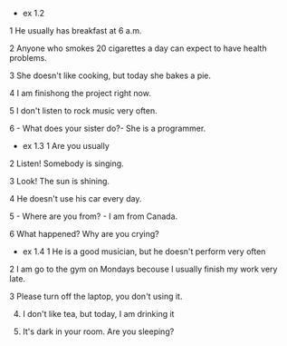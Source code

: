 * ex 1.2

1 He usually has breakfast at 6 a.m.

2 Anyone who smokes 20 cigarettes a day can expect to have health problems.

3 She doesn't like cooking, but today she bakes a pie.

4 I am finishong the project right now.

5 I don't listen to rock music very often.

6 - What does your sister do?- She is a programmer.

* ex 1.3
1 Are you usually 

2 Listen! Somebody is singing.

3 Look! The sun is shining.

4 He doesn't use his car every day.

5 - Where are you from? - I am from Canada.

6 What happened? Why are you crying?


* ex 1.4
1 He is a good musician, but he doesn't perform very often

2 I am go to the gym on Mondays becouse I usually finish my work very late.

3 Please turn off the laptop, you don't using it.

4. I don't like tea, but today, I am drinking it

5. It's dark in your room. Are you sleeping?



